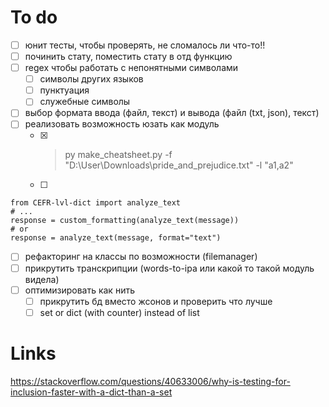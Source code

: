 # To do
- [ ] юнит тесты, чтобы проверять, не сломалось ли что-то!!
- [ ] починить стату, поместить стату в отд функцию
- [ ] regex чтобы работать с непонятными символами
    - [ ] символы других языков
    - [ ] пунктуация
    - [ ] служебные символы
- [ ] выбор формата ввода (файл, текст) и вывода (файл (txt, json), текст)
- [ ] реализовать возможность юзать как модуль
	- [x] > py make_cheatsheet.py -f "D:\\User\\Downloads\\pride_and_prejudice.txt" -l "a1,a2" 
	- [ ] 
```
from CEFR-lvl-dict import analyze_text
# ...
response = custom_formatting(analyze_text(message))
# or
response = analyze_text(message, format="text")
```
- [ ] рефакторинг на классы по возможности (filemanager)
- [ ] прикрутить транскрипции (words-to-ipa или какой то такой модуль видела)
- [ ] оптимизировать как нить
	- [ ] прикрутить бд вместо жсонов и проверить что лучше
	- [ ] set or dict (with counter) instead of list
# Links
https://stackoverflow.com/questions/40633006/why-is-testing-for-inclusion-faster-with-a-dict-than-a-set